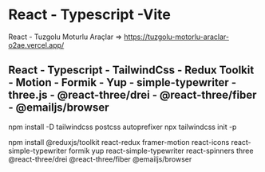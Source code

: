 # React - Typescript -Vite

React - Tuzgolu Moturlu Araçlar => https://tuzgolu-motorlu-araclar-o2ae.vercel.app/

## React - Typescript - TailwindCss - Redux Toolkit - Motion - Formik - Yup - simple-typewriter - three.js - @react-three/drei - @react-three/fiber - @emailjs/browser

npm install -D tailwindcss postcss autoprefixer
npx tailwindcss init -p

npm install @reduxjs/toolkit react-redux framer-motion react-icons react-simple-typewriter formik yup react-simple-typewriter react-spinners three @react-three/drei @react-three/fiber @emailjs/browser
